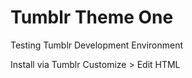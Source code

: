 <h1>Tumblr Theme One</h1>
Testing Tumblr Development Environment

Install via Tumblr Customize > Edit HTML